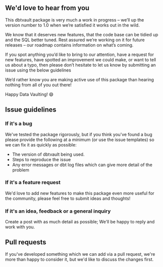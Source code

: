 ## We'd love to hear from you

This dbtvault package is very much a work in progress – we’ll up the version number to 1.0 when we’re satisfied it 
works out in the wild.

We know that it deserves new features, that the code base can be tidied up and the SQL better tuned. 
Rest assured we’re working on it for future releases – our roadmap contains information on what’s coming.

If you spot anything you’d like to bring to our attention, have a request for new features, 
have spotted an improvement we could make, or want to tell us about a typo, then please don’t hesitate to let us know 
by submitting an issue using the below guidelines

We’d rather know you are making active use of this package than hearing nothing from all of you out there!

Happy Data Vaulting! :smile:

## Issue guidelines

### If it's a bug
We've tested the package rigorously, but if you think you've found a bug please provide the following 
at a minimum (or use the issue templates) so we can fix it as quickly as possible:

- The version of dbtvault being used.
- Steps to reproduce the issue
- Any error messages or dbt log files which can give more detail of the problem

### If it's a feature request
We'd love to add new features to make this package even more useful for the community,
please feel free to submit ideas and thoughts!

### If it's an idea, feedback or a general inquiry
Create a post with as much detail as possible; We'll be happy to reply and work with you.

## Pull requests
If you've developed something which we can add via a pull request, we're more than happy to consider it, but we'd
like to discuss the changes first.